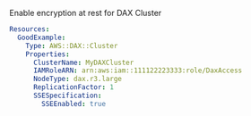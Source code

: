 
Enable encryption at rest for DAX Cluster

```yaml
Resources:
  GoodExample:
    Type: AWS::DAX::Cluster
    Properties:
      ClusterName: MyDAXCluster
      IAMRoleARN: arn:aws:iam::111122223333:role/DaxAccess
      NodeType: dax.r3.large
      ReplicationFactor: 1
      SSESpecification:
        SSEEnabled: true
```


